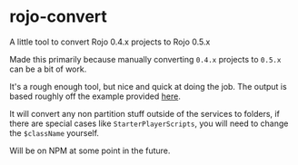 # rojo-convert
A little tool to convert Rojo 0.4.x projects to Rojo 0.5.x

Made this primarily because manually converting `0.4.x` projects to `0.5.x` can be a bit of work.

It's a rough enough tool, but nice and quick at doing the job. The output is based roughly off the example provided [here](https://lpghatguy.github.io/rojo/0.5.x/project-format/#example-projects).

It will convert any non partition stuff outside of the services to folders, if there are special cases like `StarterPlayerScripts`, you will need to change the `$className` yourself.

Will be on NPM at some point in the future.
